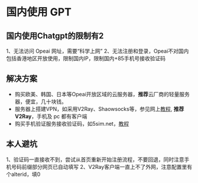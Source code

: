 # 国内使用 GPT

## 国内使用Chatgpt的限制有2

1、无法访问 Opeai 网址，需要“科学上网”
2、无法注册和登录，Opeai不对国内包括香港地区开放使用，限制国内IP，限制国内+85手机号接收验证码

## 解决方案

- 购买欧美、韩国、日本等Opeai开放区域的云服务器，**推荐**云厂商的轻量服务器，便宜，几十块钱。
- 服务器上搭建VPN，如采用V2Ray、Shaowsocks等，参见网上[教程](https://itlanyan.com/on-fuck-gfw-again/), **推荐V2Ray**，手机及 pc 都有客户端
- 购买手机验证服务接收验证码，如5sim.net，[教程](https://blog.csdn.net/ASDINGs/article/details/129647461)

## 本人避坑

1、验证码一直接收不到，尝试从首页重新开始注册流程，不要回退，同时注意手机号码前缀部分网页已自动填写
2、V2Ray客户端一直上不了外网，注意配置里有个alterid，填0

